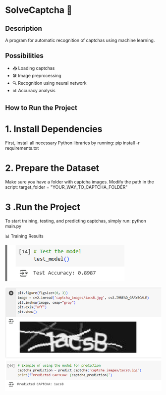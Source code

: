 # SolveCaptcha 🧩

## Description
A program for automatic recognition of captchas using machine learning.

## Possibilities
- 📥 Loading captchas
- 🛠 Image preprocessing
- 🔍 Recognition using neural network
- 📊 Accuracy analysis

## How to Run the Project
# 1. Install Dependencies
First, install all necessary Python libraries by running:
pip install -r requirements.txt

# 2. Prepare the Dataset
Make sure you have a folder with captcha images. Modify the path in the script:
target_folder = "YOUR_WAY_TO_CAPTCHA_FOLDER"

# 3 .Run the Project
To start training, testing, and predicting captchas, simply run:
python main.py

📊 Training Results

![Test Accuracy](https://github.com/FedorKaltiugin/SolveCaptcha/blob/main/1.PNG)

![Example of using the model for prediction](https://github.com/FedorKaltiugin/SolveCaptcha/blob/main/2.PNG)
